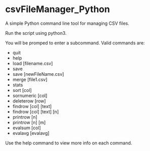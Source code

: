 # csvFileManager_Python
A simple Python command line tool for managing CSV files.

Run the script using python3.

You will be promped to enter a subcommand. Valid commands are:

- quit
- help
- load [filename.csv]
- save
- save [newFileName.csv]
- merge [file1.csv]
- stats
- sort [col]
- sornumeric [col]
- deleterow [row]
- findrow [col] [text]
- findrow [col] [text] [n]
- printrow [n]
- printrow [n] [m]
- evalsum [col]
- evalavg [evalavg]

Use the help command to view more info on each command.
